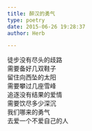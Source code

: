 ```yaml
---  
title: 醉汉的勇气  
type: poetry  
date: 2015-06-26 19:28:37  
author: Herb  

---  
```

徒步没有尽头的歧路  
需要备好几双鞋子  
留住向西坠的太阳  
需要攀过几座雪峰  
追逐没有结果的爱情  
需要饮尽多少深沉  
我们哪来的勇气  
去爱一个不爱自己的人
